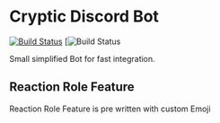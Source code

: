 # Cryptic Discord Bot

[![Build Status](https://github.com/github/opensource.guide/workflows/GitHub%20Actions%20CI/badge.svg)](https://github.com/le3ch-tech/cryptic-discord-bot/graphs/traffic)
[![Build Status](https://img.shields.io/github/issues/le3ch-tech/cryptic-discord-bot?color=Green&label=Issues&style=plastic)

Small simplified Bot for fast integration.

## Reaction Role Feature

Reaction Role Feature is pre written with custom Emoji
